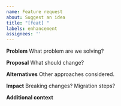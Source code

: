 ```yaml
---
name: Feature request
about: Suggest an idea
title: "[feat] "
labels: enhancement
assignees: ''
---
```


**Problem**
What problem are we solving?

**Proposal**
What should change?

**Alternatives**
Other approaches considered.

**Impact**
Breaking changes? Migration steps?

**Additional context**
